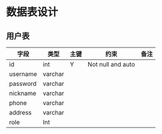 # 数据表设计

## 用户表

| 字段     | 类型    | 主键 | 约束              | 备注 |
| -------- | ------- | ---- | ----------------- | ---- |
| id       | int     | Y    | Not null and auto |      |
| username | varchar |      |                   |      |
| password | varchar |      |                   |      |
| nickname | varchar |      |                   |      |
| phone    | varchar |      |                   |      |
| address  | varchar |      |                   |      |
| role     | Int     |      |                   |      |

